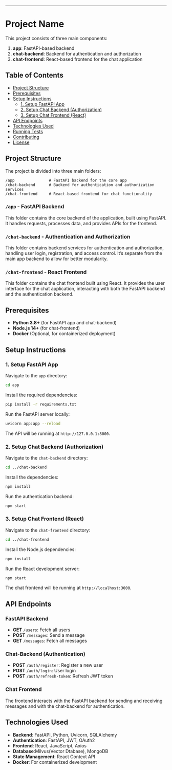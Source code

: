 


---

# Project Name

This project consists of three main components:

1. **app**: FastAPI-based backend
2. **chat-backend**: Backend for authentication and authorization
3. **chat-frontend**: React-based frontend for the chat application

## Table of Contents

- [Project Structure](#project-structure)
- [Prerequisites](#prerequisites)
- [Setup Instructions](#setup-instructions)
  - [1. Setup FastAPI App](#1-setup-fastapi-app)
  - [2. Setup Chat Backend (Authorization)](#2-setup-chat-backend-authorization)
  - [3. Setup Chat Frontend (React)](#3-setup-chat-frontend-react)
- [API Endpoints](#api-endpoints)
- [Technologies Used](#technologies-used)
- [Running Tests](#running-tests)
- [Contributing](#contributing)
- [License](#license)

## Project Structure

The project is divided into three main folders:

```
/app               # FastAPI backend for the core app
/chat-backend      # Backend for authentication and authorization services
/chat-frontend     # React-based frontend for chat functionality
```

### `/app` - FastAPI Backend

This folder contains the core backend of the application, built using FastAPI. It handles requests, processes data, and provides APIs for the frontend.

### `/chat-backend` - Authentication and Authorization

This folder contains backend services for authentication and authorization, handling user login, registration, and access control. It’s separate from the main app backend to allow for better modularity.

### `/chat-frontend` - React Frontend

This folder contains the chat frontend built using React. It provides the user interface for the chat application, interacting with both the FastAPI backend and the authentication backend.

## Prerequisites

- **Python 3.8+** (for FastAPI app and chat-backend)
- **Node.js 14+** (for chat-frontend)
- **Docker** (Optional, for containerized deployment)

## Setup Instructions

### 1. Setup FastAPI App

Navigate to the `app` directory:

```bash
cd app
```

Install the required dependencies:

```bash
pip install -r requirements.txt
```

Run the FastAPI server locally:

```bash
uvicorn app:app --reload
```

The API will be running at `http://127.0.0.1:8000`.

### 2. Setup Chat Backend (Authorization)

Navigate to the `chat-backend` directory:

```bash
cd ../chat-backend
```

Install the dependencies:

```bash
npm install
```

Run the authentication backend:

```bash
npm start
```

### 3. Setup Chat Frontend (React)

Navigate to the `chat-frontend` directory:

```bash
cd ../chat-frontend
```

Install the Node.js dependencies:

```bash
npm install
```

Run the React development server:

```bash
npm start
```

The chat frontend will be running at `http://localhost:3000`.

## API Endpoints

### FastAPI Backend

- **GET** `/users`: Fetch all users
- **POST** `/messages`: Send a message
- **GET** `/messages`: Fetch all messages

### Chat-Backend (Authentication)

- **POST** `/auth/register`: Register a new user
- **POST** `/auth/login`: User login
- **POST** `/auth/refresh-token`: Refresh JWT token

### Chat Frontend

The frontend interacts with the FastAPI backend for sending and receiving messages and with the chat-backend for authentication.

## Technologies Used

- **Backend**: FastAPI, Python, Uvicorn, SQLAlchemy
- **Authentication**: FastAPI, JWT, OAuth2
- **Frontend**: React, JavaScript, Axios
- **Database**:Milvus(Vector Dtabase), MongoDB
- **State Management**: React Context API
- **Docker**: For containerized development 

